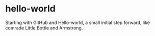 # hello-world
Starting with GitHub and Hello-world, a small initial step forward, like comrade Little Bottle and Armstrong.
